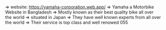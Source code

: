=> website: https://yamaha-corporation.web.app/
=> Yamaha a Motorbike Website in Bangladesh
=> Mostly known as their best quality bike all over the world
=> situated in Japan
=> They have well known experts from all over the world
=> Their service is top class and well renowed
055
